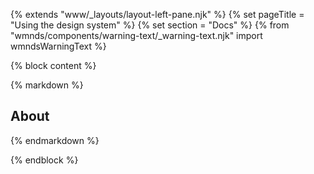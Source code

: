 {% extends "www/_layouts/layout-left-pane.njk" %}
{% set pageTitle = "Using the design system" %}
{% set section = "Docs" %}
{% from "wmnds/components/warning-text/_warning-text.njk" import wmndsWarningText %}

{% block content %}

{% markdown %}

## About

{% endmarkdown %}

{% endblock %}
